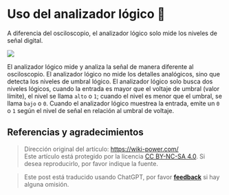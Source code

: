 # Uso del analizador lógico 🚧

A diferencia del osciloscopio, el analizador lógico solo mide los niveles de señal digital.

![](https://wiki-media-1253965369.cos.ap-guangzhou.myqcloud.com/img/20211217173845.png)

El analizador lógico mide y analiza la señal de manera diferente al osciloscopio. El analizador lógico no mide los detalles analógicos, sino que detecta los niveles de umbral lógico. El analizador lógico solo busca dos niveles lógicos, cuando la entrada es mayor que el voltaje de umbral (valor límite), el nivel se llama `alto` o `1`; cuando el nivel es menor que el umbral, se llama `bajo` o `0`. Cuando el analizador lógico muestrea la entrada, emite un `0` o `1` según el nivel de señal en relación al umbral de voltaje.

## Referencias y agradecimientos

> Dirección original del artículo: <https://wiki-power.com/>  
> Este artículo está protegido por la licencia [CC BY-NC-SA 4.0](https://creativecommons.org/licenses/by/4.0/deed.zh). Si desea reproducirlo, por favor indique la fuente.

> Este post está traducido usando ChatGPT, por favor [**feedback**](https://github.com/linyuxuanlin/Wiki_MkDocs/issues/new) si hay alguna omisión.